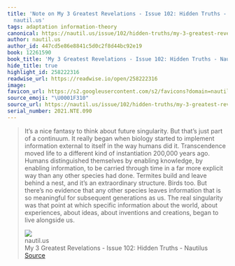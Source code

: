 ```yaml
---
title: 'Note on My 3 Greatest Revelations - Issue 102: Hidden Truths - Nautilus via
  nautil.us'
tags: adaptation information-theory
canonical: https://nautil.us/issue/102/hidden-truths/my-3-greatest-revelations
author: nautil.us
author_id: 447cd5e86e8841c5d0c2f8d44bc92e19
book: 12261590
book_title: 'My 3 Greatest Revelations - Issue 102: Hidden Truths - Nautilus'
hide_title: true
highlight_id: 258222316
readwise_url: https://readwise.io/open/258222316
image:
favicon_url: https://s2.googleusercontent.com/s2/favicons?domain=nautil.us
source_emoji: "\U0001F310"
source_url: https://nautil.us/issue/102/hidden-truths/my-3-greatest-revelations#:~:text=It%E2%80%99s%20a%20nice,live%20alongside%20us.
serial_number: 2021.NTE.090
---
```

> It’s a nice fantasy to think about future singularity. But that’s just part of a continuum. It really began when biology started to implement information external to itself in the way humans did it. Transcendence moved life to a different kind of instantiation 200,000 years ago. Humans distinguished themselves by enabling knowledge, by enabling information, to be carried through time in a far more explicit way than any other species had done. Termites build and leave behind a nest, and it’s an extraordinary structure. Birds too. But there’s no evidence that any other species leaves information that is so meaningful for subsequent generations as us. The real singularity was that point at which specific information about the world, about experiences, about ideas, about inventions and creations, began to live alongside us.
> <div class="quoteback-footer"><div class="quoteback-avatar"><img class="mini-favicon" src="https://s2.googleusercontent.com/s2/favicons?domain=nautil.us"></div><div class="quoteback-metadata"><div class="metadata-inner"><span style="display:none">FROM:</span><div aria-label="nautil.us" class="quoteback-author"> nautil.us</div><div aria-label="My 3 Greatest Revelations - Issue 102: Hidden Truths - Nautilus" class="quoteback-title"> My 3 Greatest Revelations - Issue 102: Hidden Truths - Nautilus</div></div></div><div class="quoteback-backlink"><a target="_blank" aria-label="go to the full text of this quotation" rel="noopener" href="https://nautil.us/issue/102/hidden-truths/my-3-greatest-revelations#:~:text=It%E2%80%99s%20a%20nice,live%20alongside%20us." class="quoteback-arrow"> Source</a></div></div>